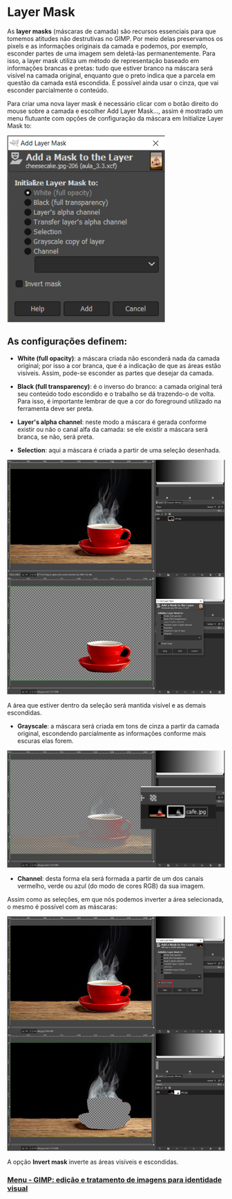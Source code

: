 # Layer Mask

As **layer masks** (máscaras de camada) são recursos essenciais para que tomemos atitudes não destrutivas no GIMP. Por meio delas preservamos os pixels e as informações originais da camada e podemos, por exemplo, esconder partes de uma imagem sem deletá-las permanentemente. Para isso, a layer mask utiliza um método de representação baseado em informações brancas e pretas: tudo que estiver branco na máscara será visível na camada original, enquanto que o preto indica que a parcela em questão da camada está escondida. É possível ainda usar o cinza, que vai esconder parcialmente o conteúdo.

Para criar uma nova layer mask é necessário clicar com o botão direito do mouse sobre a camada e escolher Add Layer Mask..., assim é mostrado um menu flutuante com opções de configuração da máscara em Initialize Layer Mask to:

<img src="img/alura_gimp_07.png">

## As configurações definem:

- **White (full opacity)**: a máscara criada não esconderá nada da camada original; por isso a cor branca, que é a indicação de que as áreas estão visíveis. Assim, pode-se esconder as partes que desejar da camada.

- **Black (full transparency)**: é o inverso do branco: a camada original terá seu conteúdo todo escondido e o trabalho se dá trazendo-o de volta. Para isso, é importante lembrar de que a cor do foreground utilizado na ferramenta deve ser preta.

- **Layer's alpha channel**: neste modo a máscara é gerada conforme existir ou não o canal alfa da camada: se ele existir a máscara será branca, se não, será preta.

- **Selection**: aqui a máscara é criada a partir de uma seleção desenhada.


<img src="img/alura_gimp_08.jpg">

A área que estiver dentro da seleção será mantida visível e as demais escondidas.

- **Grayscale**: a máscara será criada em tons de cinza a partir da camada original, escondendo parcialmente as informações conforme mais escuras elas forem.


<img src="img/alura_gimp_09.jpg">

- **Channel**: desta forma ela será formada a partir de um dos canais vermelho, verde ou azul (do modo de cores RGB) da sua imagem.

Assim como as seleções, em que nós podemos inverter a área selecionada, o mesmo é possível com as máscaras:


<img src="img/alura_gimp_10.jpg">

A opção **Invert mask** inverte as áreas visíveis e escondidas.

### [Menu - GIMP: edição e tratamento de imagens para identidade visual](menu.md)